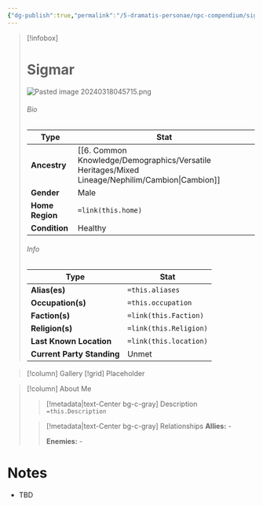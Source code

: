 ```yaml
---
{"dg-publish":true,"permalink":"/5-dramatis-personae/npc-compendium/sigmar/","noteIcon":""}
---
```



> [!infobox]
> # Sigmar
>![Pasted image 20240318045715.png](/img/user/x.%20Assets/Attachments/Pasted%20image%2020240318045715.png)
> ###### Bio
> Type |  Stat |
> ---|---|
> **Ancestry** | [[6. Common Knowledge/Demographics/Versatile Heritages/Mixed Lineage/Nephilim/Cambion\|Cambion]] |
> **Gender** | Male |
> **Home Region** | `=link(this.home)` |
> **Condition** | Healthy |
> ###### Info
> Type |  Stat |
> ---|---|
> **Alias(es)** | `=this.aliases` |
> **Occupation(s)** | `=this.occupation` |
> **Faction(s)** | `=link(this.Faction)` |
> **Religion(s)** | `=link(this.Religion)` |
> **Last Known Location** | `=link(this.location)` |
> **Current Party Standing** | Unmet |

> [!column] Gallery 
> [!grid] 
> Placeholder

> [!column] About Me
>> [!metadata|text-Center bg-c-gray] Description
>> `=this.Description`
>
>> [!metadata|text-Center bg-c-gray] Relationships
>> **Allies:** -
>>
>> **Enemies:** -

# Notes

- TBD

